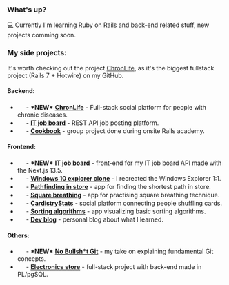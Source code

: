 ### What's up?

💻 Currently I'm learning Ruby on Rails and back-end related stuff, new projects comming soon.

### My side projects:
It's worth checking out the project [ChronLife](https://github.com/maciejb2k/chronlife), as it's the biggest fullstack project (Rails 7 + Hotwire) on my GitHub.

#### Backend:
- <img src="https://cdn.jsdelivr.net/gh/devicons/devicon/icons/rails/rails-plain.svg" width="16" height="16" style="position: relative; top: 5px;" /> - **\*NEW\*** **[ChronLife](https://github.com/maciejb2k/chronlife)** - Full-stack social platform for people with chronic diseases.
- <img src="https://cdn.jsdelivr.net/gh/devicons/devicon/icons/rails/rails-plain.svg" width="16" height="16" style="position: relative; top: 5px;" /> - **[IT job board](https://github.com/maciejb2k/it-job-board-rails)** - REST API job posting platform.
- <img src="https://cdn.jsdelivr.net/gh/devicons/devicon/icons/rails/rails-plain.svg" width="16" height="16" style="position: relative; top: 5px;" /> - **[Cookbook](https://github.com/maciejb2k/cookbook-RBE4)** - group project done during onsite Rails academy.

#### Frontend:
- <img src="https://cdn.jsdelivr.net/gh/devicons/devicon/icons/nextjs/nextjs-original.svg" width="16" height="16" style="position: relative; top: 5px;" /> - **\*NEW\*** **[IT job board](https://github.com/maciejb2k/it-job-board-next)** - front-end for my IT job board API made with the Next.js 13.5.
- <img src="https://cdn.jsdelivr.net/gh/devicons/devicon/icons/angularjs/angularjs-plain.svg" width="16" height="16" style="position: relative; top: 5px;" /> - **[Windows 10 explorer clone](https://github.com/maciejb2k/windows-explorer-clone)** - I recreated the Windows Explorer 1:1.
- <img src="https://cdn.jsdelivr.net/gh/devicons/devicon/icons/react/react-original.svg" width="16" height="16" style="position: relative; top: 5px;" /> - **[Pathfinding in store](https://github.com/maciejb2k/pathfinding_app)** - app for finding the shortest path in store.
- <img src="https://cdn.jsdelivr.net/gh/devicons/devicon/icons/react/react-original.svg" width="16" height="16" style="position: relative; top: 5px;" /> - **[Square breathing](https://github.com/maciejb2k/square_breathing)** - app for practising square breathing technique.
- <img src="https://cdn.jsdelivr.net/gh/devicons/devicon/icons/react/react-original.svg" width="16" height="16" style="position: relative; top: 5px;" /> - **[CardistryStats](https://github.com/maciejb2k/cardistrystats_frontend)** - social platform connecting people shuffling cards.
- <img src="https://cdn.jsdelivr.net/gh/devicons/devicon/icons/javascript/javascript-original.svg" width="16" height="16" style="position: relative; top: 5px;" /> - **[Sorting algorithms](https://github.com/maciejb2k/sorting_algorithms_js)** - app visualizing basic sorting algorithms.
- <img src="https://cdn.jsdelivr.net/gh/devicons/devicon/icons/gatsby/gatsby-original.svg" width="16" height="16" style="position: relative; top: 5px;" /> - **[Dev blog](https://github.com/maciejb2k/dev-blog)** - personal blog about what I learned.

#### Others:
- <img src="https://cdn.jsdelivr.net/gh/devicons/devicon/icons/git/git-original.svg" width="16" height="16" style="position: relative; top: 5px;" /> - **\*NEW\*** **[No Bullsh*t Git](https://github.com/maciejb2k/no-bs-git)** - my take on explaining fundamental Git concepts.
- <img src="https://cdn.jsdelivr.net/gh/devicons/devicon/icons/postgresql/postgresql-original.svg" width="16" height="16" style="position: relative; top: 5px;" /> - **[Electronics store](https://github.com/maciejb2k/electronics-store)** - full-stack project with back-end made in PL/pgSQL.
